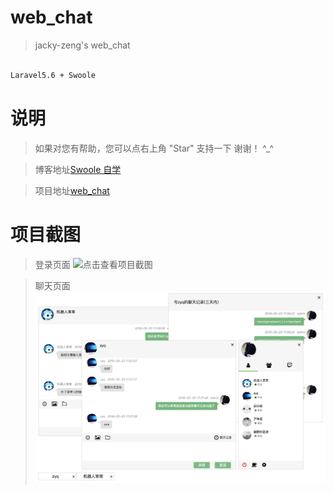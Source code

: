 # web_chat

> jacky-zeng's web_chat
``` bash

Laravel5.6 + Swoole

```

# 说明

>  如果对您有帮助，您可以点右上角 "Star" 支持一下 谢谢！ ^_^

>  博客地址[Swoole 自学](http://www.zengyanqi.com/2018/11/23/swoole%E8%87%AA%E5%AD%A6%E4%B8%80-php7%E7%8E%AF%E5%A2%83%E6%90%AD%E5%BB%BA/)

>  项目地址[web_chat](http://118.25.106.248/chat)

# 项目截图

> 登录页面
![点击查看项目截图](https://github.com/jacky-zeng/web_chat/raw/master/public/introduction/login.jpg)

> 聊天页面
![点击查看项目截图](https://github.com/jacky-zeng/web_chat/raw/master/public/introduction/chat.jpg)
